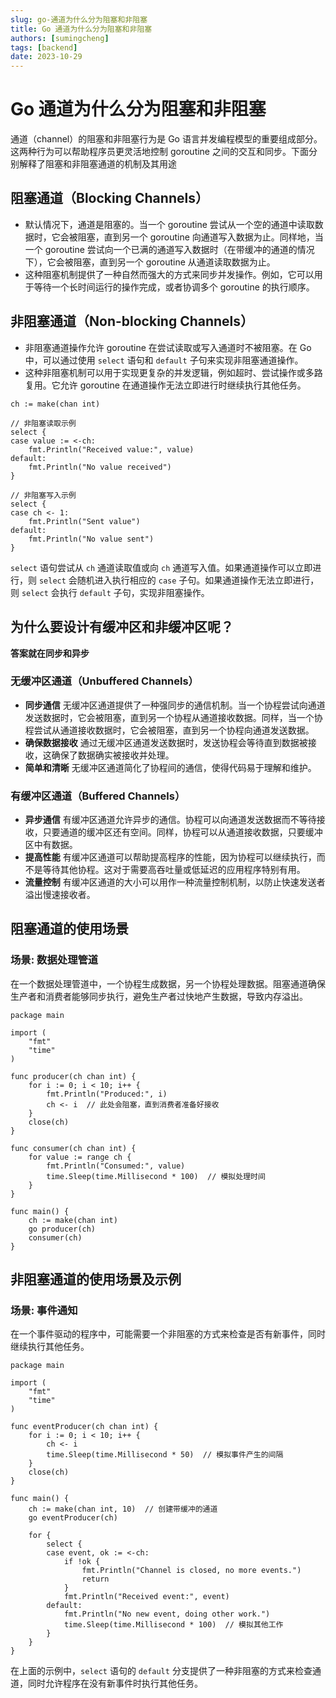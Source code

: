 ```yaml
---
slug: go-通道为什么分为阻塞和非阻塞
title: Go 通道为什么分为阻塞和非阻塞
authors: [sumingcheng]
tags: [backend]
date: 2023-10-29
---
```


# Go 通道为什么分为阻塞和非阻塞

通道（channel）的阻塞和非阻塞行为是 Go 语言并发编程模型的重要组成部分。这两种行为可以帮助程序员更灵活地控制 goroutine 之间的交互和同步。下面分别解释了阻塞和非阻塞通道的机制及其用途

## 阻塞通道（Blocking Channels）

- 默认情况下，通道是阻塞的。当一个 goroutine 尝试从一个空的通道中读取数据时，它会被阻塞，直到另一个 goroutine 向通道写入数据为止。同样地，当一个 goroutine 尝试向一个已满的通道写入数据时（在带缓冲的通道的情况下），它会被阻塞，直到另一个 goroutine 从通道读取数据为止。
- 这种阻塞机制提供了一种自然而强大的方式来同步并发操作。例如，它可以用于等待一个长时间运行的操作完成，或者协调多个 goroutine 的执行顺序。

## 非阻塞通道（Non-blocking Channels）

- 非阻塞通道操作允许 goroutine 在尝试读取或写入通道时不被阻塞。在 Go 中，可以通过使用 `select` 语句和 `default` 子句来实现非阻塞通道操作。
- 这种非阻塞机制可以用于实现更复杂的并发逻辑，例如超时、尝试操作或多路复用。它允许 goroutine 在通道操作无法立即进行时继续执行其他任务。

```
ch := make(chan int)

// 非阻塞读取示例
select {
case value := <-ch:
    fmt.Println("Received value:", value)
default:
    fmt.Println("No value received")
}

// 非阻塞写入示例
select {
case ch <- 1:
    fmt.Println("Sent value")
default:
    fmt.Println("No value sent")
}

```

`select` 语句尝试从 `ch` 通道读取值或向 `ch` 通道写入值。如果通道操作可以立即进行，则 `select` 会随机进入执行相应的 `case` 子句。如果通道操作无法立即进行，则 `select` 会执行 `default` 子句，实现非阻塞操作。

## 为什么要设计有缓冲区和非缓冲区呢？

**答案就在同步和异步**

### 无缓冲区通道（Unbuffered Channels）

- **同步通信** 无缓冲区通道提供了一种强同步的通信机制。当一个协程尝试向通道发送数据时，它会被阻塞，直到另一个协程从通道接收数据。同样，当一个协程尝试从通道接收数据时，它会被阻塞，直到另一个协程向通道发送数据。
- **确保数据接收** 通过无缓冲区通道发送数据时，发送协程会等待直到数据被接收，这确保了数据确实被接收并处理。
- **简单和清晰** 无缓冲区通道简化了协程间的通信，使得代码易于理解和维护。

### 有缓冲区通道（Buffered Channels）

- **异步通信** 有缓冲区通道允许异步的通信。协程可以向通道发送数据而不等待接收，只要通道的缓冲区还有空间。同样，协程可以从通道接收数据，只要缓冲区中有数据。
- **提高性能** 有缓冲区通道可以帮助提高程序的性能，因为协程可以继续执行，而不是等待其他协程。这对于需要高吞吐量或低延迟的应用程序特别有用。
- **流量控制** 有缓冲区通道的大小可以用作一种流量控制机制，以防止快速发送者溢出慢速接收者。

## 阻塞通道的使用场景

### 场景: 数据处理管道

在一个数据处理管道中，一个协程生成数据，另一个协程处理数据。阻塞通道确保生产者和消费者能够同步执行，避免生产者过快地产生数据，导致内存溢出。

```
package main
​
import (
    "fmt"
    "time"
)
​
func producer(ch chan int) {
    for i := 0; i < 10; i++ {
        fmt.Println("Produced:", i)
        ch <- i  // 此处会阻塞，直到消费者准备好接收
    }
    close(ch)
}
​
func consumer(ch chan int) {
    for value := range ch {
        fmt.Println("Consumed:", value)
        time.Sleep(time.Millisecond * 100)  // 模拟处理时间
    }
}
​
func main() {
    ch := make(chan int)
    go producer(ch)
    consumer(ch)
}

```

## 非阻塞通道的使用场景及示例

### 场景: 事件通知

在一个事件驱动的程序中，可能需要一个非阻塞的方式来检查是否有新事件，同时继续执行其他任务。

```
package main
​
import (
    "fmt"
    "time"
)
​
func eventProducer(ch chan int) {
    for i := 0; i < 10; i++ {
        ch <- i
        time.Sleep(time.Millisecond * 50)  // 模拟事件产生的间隔
    }
    close(ch)
}
​
func main() {
    ch := make(chan int, 10)  // 创建带缓冲的通道
    go eventProducer(ch)
​
    for {
        select {
        case event, ok := <-ch:
            if !ok {
                fmt.Println("Channel is closed, no more events.")
                return
            }
            fmt.Println("Received event:", event)
        default:
            fmt.Println("No new event, doing other work.")
            time.Sleep(time.Millisecond * 100)  // 模拟其他工作
        }
    }
}

```

在上面的示例中，`select` 语句的 `default` 分支提供了一种非阻塞的方式来检查通道，同时允许程序在没有新事件时执行其他任务。
